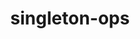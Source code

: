 ---
layout: libraries
title: "singleton-ops"
description: "Operations for primitive and String singleton types"
github: "https://github.com/fthomas/singleton-ops"
---